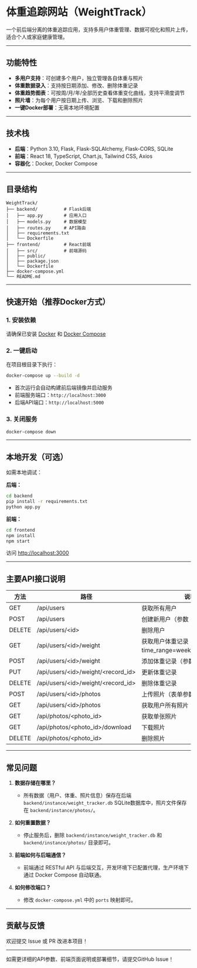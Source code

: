 # 体重追踪网站（WeightTrack）

一个前后端分离的体重追踪应用，支持多用户体重管理、数据可视化和照片上传，适合个人或家庭健康管理。

---

## 功能特性

- **多用户支持**：可创建多个用户，独立管理各自体重与照片
- **体重数据录入**：支持按日期添加、修改、删除体重记录
- **体重趋势图表**：可按周/月/年/全部历史查看体重变化曲线，支持平滑度调节
- **照片墙**：为每个用户按日期上传、浏览、下载和删除照片
- **一键Docker部署**：无需本地环境配置

---

## 技术栈

- **后端**：Python 3.10, Flask, Flask-SQLAlchemy, Flask-CORS, SQLite
- **前端**：React 18, TypeScript, Chart.js, Tailwind CSS, Axios
- **容器化**：Docker, Docker Compose

---

## 目录结构

```
WeightTrack/
├── backend/          # Flask后端
│   ├── app.py        # 应用入口
│   ├── models.py     # 数据模型
│   ├── routes.py     # API路由
│   ├── requirements.txt
│   └── Dockerfile
├── frontend/         # React前端
│   ├── src/          # 前端源码
│   ├── public/
│   ├── package.json
│   └── Dockerfile
├── docker-compose.yml
└── README.md
```

---

## 快速开始（推荐Docker方式）

### 1. 安装依赖

请确保已安装 [Docker](https://www.docker.com/) 和 [Docker Compose](https://docs.docker.com/compose/)

### 2. 一键启动

在项目根目录下执行：

```bash
docker-compose up --build -d
```

- 首次运行会自动构建前后端镜像并启动服务
- 前端服务端口：`http://localhost:3000`
- 后端API端口：`http://localhost:5000`

### 3. 关闭服务

```bash
docker-compose down
```

---

## 本地开发（可选）

如需本地调试：

**后端：**
```bash
cd backend
pip install -r requirements.txt
python app.py
```

**前端：**
```bash
cd frontend
npm install
npm start
```
访问 [http://localhost:3000](http://localhost:3000)

---

## 主要API接口说明

| 方法 | 路径 | 说明 |
|------|------|------|
| GET    | /api/users                | 获取所有用户 |
| POST   | /api/users                | 创建新用户（参数：name）|
| DELETE | /api/users/\<id\>           | 删除用户 |
| GET    | /api/users/\<id\>/weight    | 获取用户体重记录（支持 time_range=week/month/year/all）|
| POST   | /api/users/\<id\>/weight    | 添加体重记录（参数：weight, date）|
| PUT    | /api/users/\<id\>/weight/<record_id> | 更新体重记录 |
| DELETE | /api/users/\<id\>/weight/<record_id> | 删除体重记录 |
| POST   | /api/users/\<id\>/photos    | 上传照片（表单参数：file, date）|
| GET    | /api/users/\<id\>/photos    | 获取用户所有照片 |
| GET    | /api/photos/<photo_id>    | 获取单张照片 |
| GET    | /api/photos/<photo_id>/download | 下载照片 |
| DELETE | /api/photos/<photo_id>    | 删除照片 |

---

## 常见问题

1. **数据存储在哪里？**  
   - 所有数据（用户、体重、照片信息）保存在后端 `backend/instance/weight_tracker.db` SQLite数据库中，照片文件保存在 `backend/instance/photos/`。

2. **如何重置数据？**  
   - 停止服务后，删除 `backend/instance/weight_tracker.db` 和 `backend/instance/photos/` 目录即可。

3. **前端如何与后端通信？**  
   - 前端通过 RESTful API 与后端交互，开发环境下已配置代理，生产环境下通过 Docker Compose 自动联通。

4. **如何修改端口？**  
   - 修改 `docker-compose.yml` 中的 `ports` 映射即可。

---

## 贡献与反馈

欢迎提交 Issue 或 PR 改进本项目！

---

如需更详细的API参数、前端页面说明或部署细节，请提交GitHub Issue！ 